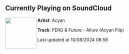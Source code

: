 ## Currently Playing on SoundCloud

[<img align="left" width="100" src="https://i1.sndcdn.com/artworks-zBCy52hYGJp7QBiO-63PaiQ-t500x500.jpg">](https://soundcloud.com/acyanmusic/ferg-future-allure-acyan-flip)

**Artist**: Acyan 

**Track**: FERG & Future - Allure (Acyan Flip)

Last updated at 10/08/2024 08:58

